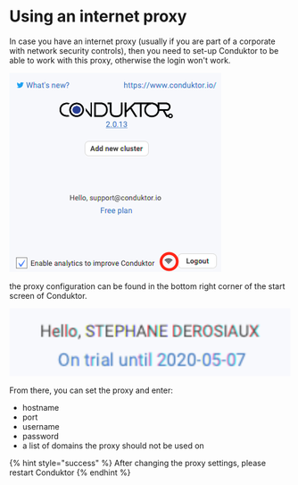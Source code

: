 # Using an internet proxy

In case you have an internet proxy \(usually if you are part of a corporate with network security controls\), then you need to set-up Conduktor to be able to work with this proxy, otherwise the login won't work.

![](../.gitbook/assets/screen-shot-2020-04-08-at-11.54.15.png)

the proxy configuration can be found in the bottom right corner of the start screen of Conduktor. 

![](../.gitbook/assets/image%20%2811%29.png)

From there, you can set the proxy and enter:

* hostname
* port
* username
* password
* a list of domains the proxy should not be used on

{% hint style="success" %}
After changing the proxy settings, please restart Conduktor
{% endhint %}

